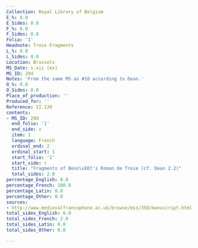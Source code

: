 ```yaml
---
Collection: Royal Library of Belgium
E_%: 0.0
E_Sides: 0.0
F_%: 0.0
F_Sides: 0.0
Folia: '1'
Headnote: Troie Fragments
L_%: 0.0
L_Sides: 0.0
Location: Brussels
MS_Date: s.xii (ex)
MS_ID: 29d
Notes: 'From the same MS as #10 according to Dean.'
O_%: 0.0
O_Sides: 0.0
Place_of_production: ''
Produced_for: ''
Reference: II.139
contents:
- MS_ID: 29d
  end_folio: '1'
  end_side: v
  item: 1
  language: French
  ordinal_end: 2
  ordinal_start: 1
  start_folio: '1'
  start_side: r
  title: "Fragments of Beno\xEEt's Roman de Troie (cf. Dean 2.2)"
  total_sides: 2.0
percentage_English: 0.0
percentage_French: 100.0
percentage_Latin: 0.0
percentage_Other: 0.0
sources:
- http://www.medievalfrancophone.ac.uk/browse/mss/350/manuscript.html
total_sides_English: 0.0
total_sides_French: 2.0
total_sides_Latin: 0.0
total_sides_Other: 0.0

---
```

